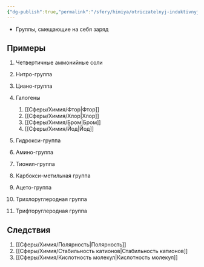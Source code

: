```yaml
---
{"dg-publish":true,"permalink":"/sfery/himiya/otriczatelnyj-induktivnyj-effekt/","tags":["Органика"]}
---
```


- Группы, смещающие на себя заряд
## Примеры
1. Четвертичные аммонийные соли
2. Нитро-группа
3. Циано-группа
4. Галогены
	1. [[Сферы/Химия/Фтор\|Фтор]]
	2. [[Сферы/Химия/Хлор\|Хлор]]
	3. [[Сферы/Химия/Бром\|Бром]]
	4. [[Сферы/Химия/Йод\|Йод]]
5. Гидрокси-группа
6. Амино-группа
7. Тионил-группа
8. Карбокси-метильная группа
9. Ацето-группа

1. Трихлоруглеродная группа
2. Трифторуглеродная группа 
## Следствия
1. [[Сферы/Химия/Полярность\|Полярность]]
2. [[Сферы/Химия/Стабильность катионов\|Стабильность катионов]]
3. [[Сферы/Химия/Кислотность молекул\|Кислотность молекул]] 
